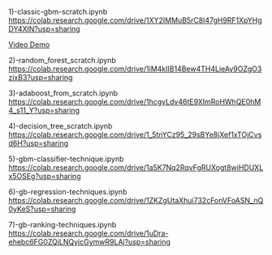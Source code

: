 1)-classic-gbm-scratch.ipynb
https://colab.research.google.com/drive/1XY2IMMuB5rC8l47gH9RF1XpYHgDY4XIN?usp=sharing

[Video Demo](https://drive.google.com/file/d/1fesOPbPnfe4k-FB6VLBxChWBBt3ORwA1/view?usp=sharing)

2)-random_forest_scratch.ipynb
https://colab.research.google.com/drive/1iM4kIIB14Bew4TH4LieAy9OZgO3zixB3?usp=sharing

3)-adaboost_from_scratch.ipynb
https://colab.research.google.com/drive/1hcgyLdv46tE9XImRoHWhQE0hM4_s11_Y?usp=sharing

4)-decision_tree_scratch.ipynb
https://colab.research.google.com/drive/1_5tnYCz95_29sBYe8jXef1xTOjCvsd6H?usp=sharing

5)-gbm-classifier-technique.ipynb
https://colab.research.google.com/drive/1a5K7Nq2RqvFgRUXogt8wiHDUXLx5OSEg?usp=sharing

6)-gb-regression-techniques.ipynb
https://colab.research.google.com/drive/1ZKZgUtaXhui732cFonVFoASN_nQ0yKeS?usp=sharing

7)-gb-ranking-techniques.ipynb
https://colab.research.google.com/drive/1uDra-ehebc6FG0ZQjLNQyjcGymwR9LAj?usp=sharing



